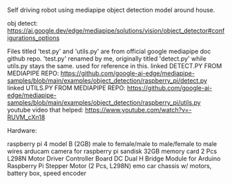 Self driving robot using mediapipe object detection model around house.

obj detect:
https://ai.google.dev/edge/mediapipe/solutions/vision/object_detector#configurations_options

Files titled 'test.py' and 'utils.py' are from official google mediapipe doc github repo. 'test.py' renamed by me, originally titled 'detect.py' while utils.py stays the same. used for reference in this. 
linked DETECT.PY FROM MEDIAPIPE REPO: https://github.com/google-ai-edge/mediapipe-samples/blob/main/examples/object_detection/raspberry_pi/detect.py
linked UTILS.PY FROM MEDIAPIPE REPO: https://github.com/google-ai-edge/mediapipe-samples/blob/main/examples/object_detection/raspberry_pi/utils.py
youtube video that helped: https://www.youtube.com/watch?v=-RUVM_cXn18

Hardware:

raspberry pi 4 model B (2GB)
male to female/male to male/female to male wires
arducam camera for raspberry pi
sandisk 32GB memory card
2 Pcs L298N Motor Driver Controller Board DC Dual H Bridge Module for Arduino Raspberry Pi Stepper Motor (2 Pcs, L298N)
emo car chassis w/ motors, battery box, speed encoder